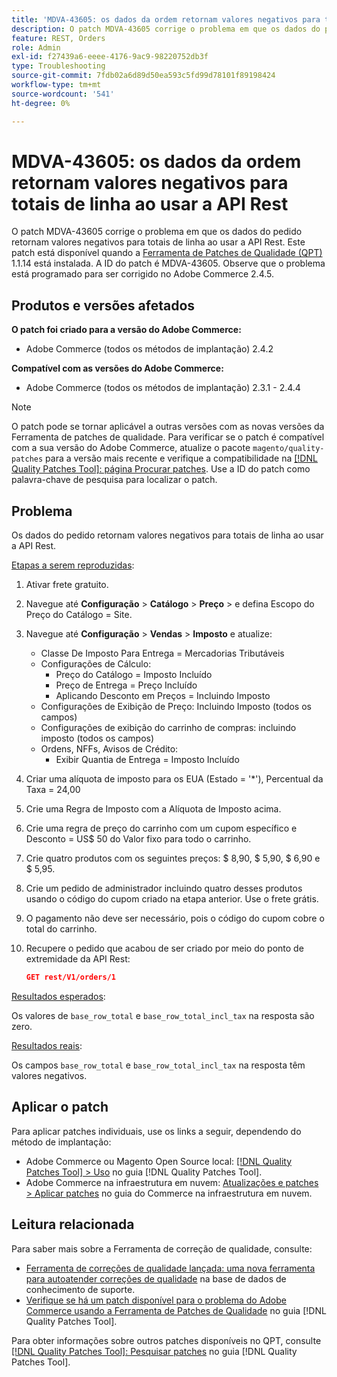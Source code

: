 ```yaml
---
title: 'MDVA-43605: os dados da ordem retornam valores negativos para totais de linha ao usar a API Rest'
description: O patch MDVA-43605 corrige o problema em que os dados do pedido retornam valores negativos para totais de linha ao usar a API Rest. Este patch está disponível quando a [Ferramenta de correções de qualidade (QPT)](https://experienceleague.adobe.com/en/docs/commerce-operations/tools/quality-patches-tool/quality-patches-tool-to-self-serve-quality-patches) 1.1.14 está instalada. A ID do patch é MDVA-43605. Observe que o problema está programado para ser corrigido no Adobe Commerce 2.4.5.
feature: REST, Orders
role: Admin
exl-id: f27439a6-eeee-4176-9ac9-98220752db3f
type: Troubleshooting
source-git-commit: 7fdb02a6d89d50ea593c5fd99d78101f89198424
workflow-type: tm+mt
source-wordcount: '541'
ht-degree: 0%

---
```


# MDVA-43605: os dados da ordem retornam valores negativos para totais de linha ao usar a API Rest

O patch MDVA-43605 corrige o problema em que os dados do pedido retornam valores negativos para totais de linha ao usar a API Rest. Este patch está disponível quando a [Ferramenta de Patches de Qualidade (QPT)](https://experienceleague.adobe.com/en/docs/commerce-operations/tools/quality-patches-tool/quality-patches-tool-to-self-serve-quality-patches) 1.1.14 está instalada. A ID do patch é MDVA-43605. Observe que o problema está programado para ser corrigido no Adobe Commerce 2.4.5.

## Produtos e versões afetados

**O patch foi criado para a versão do Adobe Commerce:**

* Adobe Commerce (todos os métodos de implantação) 2.4.2

**Compatível com as versões do Adobe Commerce:**

* Adobe Commerce (todos os métodos de implantação) 2.3.1 - 2.4.4

>[!NOTE]
>
>O patch pode se tornar aplicável a outras versões com as novas versões da Ferramenta de patches de qualidade. Para verificar se o patch é compatível com a sua versão do Adobe Commerce, atualize o pacote `magento/quality-patches` para a versão mais recente e verifique a compatibilidade na [[!DNL Quality Patches Tool]: página Procurar patches](https://experienceleague.adobe.com/en/docs/commerce-operations/tools/quality-patches-tool/quality-patches-tool-to-self-serve-quality-patches). Use a ID do patch como palavra-chave de pesquisa para localizar o patch.

## Problema

Os dados do pedido retornam valores negativos para totais de linha ao usar a API Rest.

<u>Etapas a serem reproduzidas</u>:

1. Ativar frete gratuito.
1. Navegue até **Configuração** > **Catálogo** > **Preço** > e defina Escopo do Preço do Catálogo = Site.
1. Navegue até **Configuração** > **Vendas** > **Imposto** e atualize:
   * Classe De Imposto Para Entrega = Mercadorias Tributáveis
   * Configurações de Cálculo:
      * Preço do Catálogo = Imposto Incluído
      * Preço de Entrega = Preço Incluído
      * Aplicando Desconto em Preços = Incluindo Imposto
   * Configurações de Exibição de Preço: Incluindo Imposto (todos os campos)
   * Configurações de exibição do carrinho de compras: incluindo imposto (todos os campos)
   * Ordens, NFFs, Avisos de Crédito:
      * Exibir Quantia de Entrega = Imposto Incluído
1. Criar uma alíquota de imposto para os EUA (Estado = &#39;*&#39;), Percentual da Taxa = 24,00
1. Crie uma Regra de Imposto com a Alíquota de Imposto acima.
1. Crie uma regra de preço do carrinho com um cupom específico e Desconto = US$ 50 do Valor fixo para todo o carrinho.
1. Crie quatro produtos com os seguintes preços: $ 8,90, $ 5,90, $ 6,90 e $ 5,95.
1. Crie um pedido de administrador incluindo quatro desses produtos usando o código do cupom criado na etapa anterior. Use o frete grátis.
1. O pagamento não deve ser necessário, pois o código do cupom cobre o total do carrinho.
1. Recupere o pedido que acabou de ser criado por meio do ponto de extremidade da API Rest:

   ```json
   GET rest/V1/orders/1
   ```

<u>Resultados esperados</u>:

Os valores de `base_row_total` e `base_row_total_incl_tax` na resposta são zero.

<u>Resultados reais</u>:

Os campos `base_row_total` e `base_row_total_incl_tax` na resposta têm valores negativos.

## Aplicar o patch

Para aplicar patches individuais, use os links a seguir, dependendo do método de implantação:

* Adobe Commerce ou Magento Open Source local: [[!DNL Quality Patches Tool] > Uso](/help/tools/quality-patches-tool/usage.md) no guia [!DNL Quality Patches Tool].
* Adobe Commerce na infraestrutura em nuvem: [Atualizações e patches > Aplicar patches](https://experienceleague.adobe.com/docs/commerce-cloud-service/user-guide/develop/upgrade/apply-patches.html) no guia do Commerce na infraestrutura em nuvem.

## Leitura relacionada

Para saber mais sobre a Ferramenta de correção de qualidade, consulte:

* [Ferramenta de correções de qualidade lançada: uma nova ferramenta para autoatender correções de qualidade](https://experienceleague.adobe.com/en/docs/commerce-operations/tools/quality-patches-tool/quality-patches-tool-to-self-serve-quality-patches) na base de dados de conhecimento de suporte.
* [Verifique se há um patch disponível para o problema do Adobe Commerce usando a Ferramenta de Patches de Qualidade](/help/tools/quality-patches-tool/patches-available-in-qpt/check-patch-for-magento-issue-with-magento-quality-patches.md) no guia [!DNL Quality Patches Tool].

Para obter informações sobre outros patches disponíveis no QPT, consulte [[!DNL Quality Patches Tool]: Pesquisar patches](https://experienceleague.adobe.com/tools/commerce-quality-patches/index.html) no guia [!DNL Quality Patches Tool].
